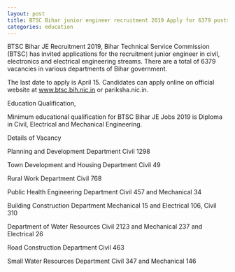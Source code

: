 ```yaml
--- 
layout: post
title: BTSC Bihar junior engineer recruitment 2019 Apply for 6379 posts before April 15, check details here
categories: education
---
```

BTSC Bihar JE Recruitment 2019, Bihar Technical Service Commission (BTSC) has invited applications for the recruitment junior engineer in civil, electronics and electrical engineering streams. There are a total of 6379 vacancies in various departments of Bihar government.

The last date to apply is April 15. Candidates can apply online on official website at www.btsc.bih.nic.in or pariksha.nic.in.

Education Qualification,

Minimum educational qualification for BTSC Bihar JE Jobs 2019 is Diploma in Civil, Electrical and Mechanical Engineering.

Details of Vacancy

Planning and Development Department  Civil 1298

Town Development and Housing Department  Civil 49

Rural Work Department  Civil 768

Public Health Engineering Department  Civil  457 and Mechanical  34

Building Construction Department  Mechanical  15 and Electrical  106, Civil  310

Department of Water Resources  Civil  2123 and Mechanical  237 and Electrical   26

Road Construction Department   Civil  463

Small Water Resources Department  Civil   347 and Mechanical   146